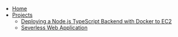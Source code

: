 * [Home](home.md)
* [Projects](projects.md)
  * [Deploying a Node.js TypeScript Backend with Docker to EC2](projects/nodejs-typescript-docker-ec2.md)
  * [Severless Web Application](projects/serverless-web-application.md)
